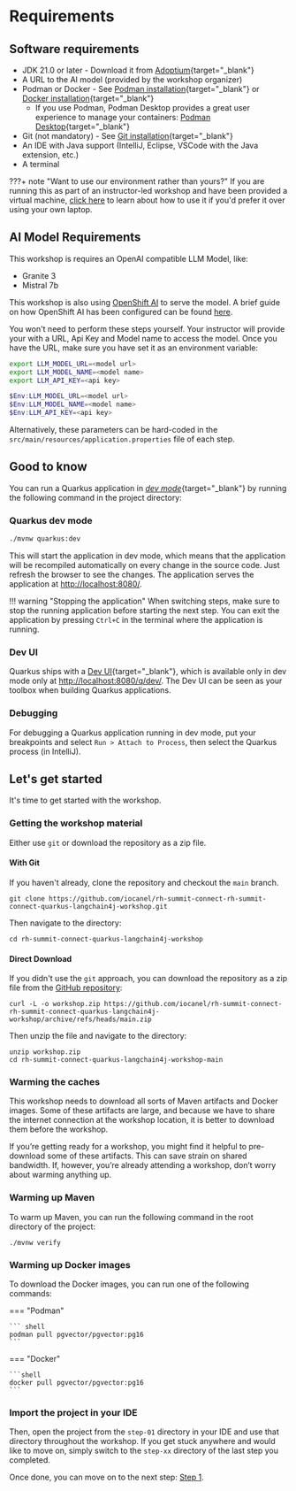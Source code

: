 # Requirements

## Software requirements

- JDK 21.0 or later - Download it from [Adoptium](https://adoptium.net/){target="_blank"}
- A URL to the AI model (provided by the workshop organizer)
- Podman or Docker - See [Podman installation](https://podman.io/getting-started/installation){target="_blank"} or [Docker installation](https://docs.docker.com/get-docker/){target="_blank"}
  - If you use Podman, Podman Desktop provides a great user experience to manage your containers: [Podman Desktop](https://podman-desktop.io/docs/installation){target="_blank"}
- Git (not mandatory) - See [Git installation](https://git-scm.com/book/en/v2/Getting-Started-Installing-Git){target="_blank"}
- An IDE with Java support (IntelliJ, Eclipse, VSCode with the Java extension, etc.)
- A terminal

???+ note "Want to use our environment rather than yours?"
    If you are running this as part of an instructor-led workshop and have been provided a virtual machine, [click here](rhel-setup.md) to learn about how to use it if you'd prefer it over using your own laptop.

## AI Model Requirements

This workshop is requires an OpenAI compatible LLM Model, like:

- Granite 3
- Mistral 7b

This workshop is also using [OpenShift AI](https://www.redhat.com/en/technologies/cloud-computing/openshift/openshift-ai) to serve the model.
A brief guide on how OpenShift AI has been configured can be found [here](openshift-ai-setup.md). 

You won't need to perform these steps yourself. Your instructor will provide your with a URL, Api Key and Model name to access the model.
Once you have the URL, make sure you have set it as an environment variable:

```bash
export LLM_MODEL_URL=<model url>
export LLM_MODEL_NAME=<model name>
export LLM_API_KEY=<api key>
```

```powershell
$Env:LLM_MODEL_URL=<model url>
$Env:LLM_MODEL_NAME=<model name>
$Env:LLM_API_KEY=<api key>
```

Alternatively, these parameters can be hard-coded in the `src/main/resources/application.properties` file of each step.

## Good to know

You can run a Quarkus application in [_dev mode_](https://quarkus.io/guides/maven-tooling#dev-mode){target="_blank"} by running the following command in the project directory:

### Quarkus dev mode

```bash
./mvnw quarkus:dev
```

This will start the application in dev mode, which means that the application will be recompiled automatically on every change in the source code.
Just refresh the browser to see the changes.
The application serves the application at [http://localhost:8080/](http://localhost:8080/).

!!! warning "Stopping the application"
    When switching steps, make sure to stop the running application before starting the next step. 
    You can exit the application by pressing `Ctrl+C` in the terminal where the application is running.

### Dev UI

Quarkus ships with a [Dev UI](https://quarkus.io/guides/dev-ui){target="_blank"}, which is available only in dev mode only at [http://localhost:8080/q/dev/](http://localhost:8080/q/dev/).
The Dev UI can be seen as your toolbox when building Quarkus applications.

### Debugging

For debugging a Quarkus application running in dev mode, put your breakpoints and select `Run > Attach to Process`, then select the Quarkus process (in IntelliJ).

## Let's get started

It's time to get started with the workshop.

### Getting the workshop material

Either use `git` or download the repository as a zip file.

#### With Git

If you haven't already, clone the repository and checkout the `main` branch.

```shell
git clone https://github.com/iocanel/rh-summit-connect-rh-summit-connect-quarkus-langchain4j-workshop.git
```

Then navigate to the directory:

```shell
cd rh-summit-connect-quarkus-langchain4j-workshop
```

#### Direct Download

If you didn't use the `git` approach, you can download the repository as a zip file from the [GitHub repository](https://github.com/iocanel/rh-summit-connect-rh-summit-connect-quarkus-langchain4j-workshop/archive/refs/heads/main.zip):

```shell
curl -L -o workshop.zip https://github.com/iocanel/rh-summit-connect-rh-summit-connect-quarkus-langchain4j-workshop/archive/refs/heads/main.zip
```

Then unzip the file and navigate to the directory:

```shell
unzip workshop.zip
cd rh-summit-connect-quarkus-langchain4j-workshop-main
```

### Warming the caches

This workshop needs to download all sorts of Maven artifacts and Docker images.
Some of these artifacts are large, and because we have to share the internet connection at the workshop location, it is better to download them before the workshop.

If you’re getting ready for a workshop, you might find it helpful to pre-download some of these artifacts.
This can save strain on shared bandwidth.
If, however, you’re already attending a workshop, don’t worry about warming anything up.

### Warming up Maven

To warm up Maven, you can run the following command in the root directory of the project:

```shell
./mvnw verify
```

### Warming up Docker images

To download the Docker images, you can run one of the following commands:

=== "Podman"

    ``` shell
    podman pull pgvector/pgvector:pg16
    ```

=== "Docker"

    ```shell
    docker pull pgvector/pgvector:pg16
    ```

### Import the project in your IDE

Then, open the project from the `step-01` directory in your IDE and use that directory throughout the workshop. If you get stuck anywhere and would like to move on, simply switch to the `step-xx` directory of the last step you completed.

Once done, you can move on to the next step: [Step 1](step-01.md).
